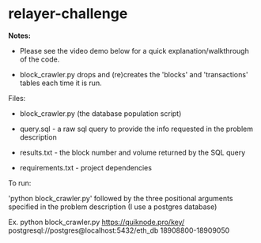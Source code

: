 # relayer-challenge

**Notes:**

- Please see the video demo below for a quick explanation/walkthrough of the code.

- block_crawler.py drops and (re)creates the 'blocks' and 'transactions' tables each time it is run.

Files:

- block_crawler.py (the database population script)  

- query.sql - a raw sql query to provide the info requested in the problem description

- results.txt - the block number and volume returned by the SQL query

- requirements.txt - project dependencies

To run:  

'python block_crawler.py' followed by the three positional arguments specified in the problem description (I use a postgres database) 

Ex.  python block_crawler.py https://quiknode.pro/key/ postgresql://postgres@localhost:5432/eth_db 18908800-18909050